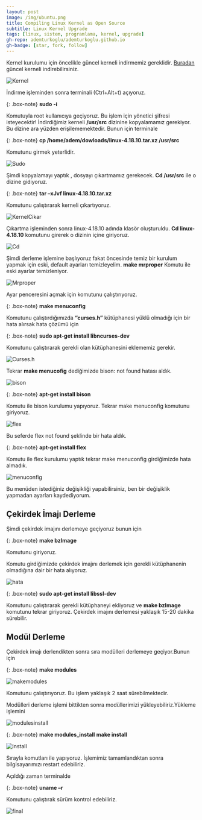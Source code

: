 ```yaml
---
layout: post
image: /img/ubuntu.png
title: Compiling Linux Kernel as Open Source
subtitle: Linux Kernel Upgrade
tags: [linux, sistem, programlama, kernel, upgrade]
gh-repo: ademturkoglu/ademturkoglu.github.io
gh-badge: [star, fork, follow]
---
```

Kernel kurulumu için öncelikle güncel kerneli indirmemiz gereklidir. [Buradan](http://www.kernel.org/) güncel kerneli indirebilirsiniz. 

![Kernel](/systemprograming/kernelorg.png)

İndirme işleminden sonra terminali (Ctrl+Alt+t) açıyoruz. 

{: .box-note}
**sudo -i**

Komutuyla root kullanıcıya geçiyoruz. Bu işlem için yönetici şifresi isteyecektir!
İndirdiğimiz kerneli **/usr/src** dizinine kopyalamamız gerekiyor. Bu dizine ara yüzden erişilememektedir. Bunun için terminale 

{: .box-note}
**cp /home/adem/dowloads/linux-4.18.10.tar.xz /usr/src** 

Komutunu girmek yeterlidir.

![Sudo](/systemprograming/sudoi.png)

Şimdi kopyalamayı yaptık , dosyayı çıkartmamız gerekecek.
**Cd /usr/src** ile o dizine gidiyoruz.

{: .box-note}
**tar –xJvf linux-4.18.10.tar.xz**

Komutunu çalıştırarak kerneli çıkartıyoruz.

![KernelCikar](/systemprograming/kernelcikar.png)

Çıkartma işleminden sonra linux-4.18.10 adında klasör oluşturuldu.
**Cd linux-4.18.10** komutunu girerek o dizinin içine giriyoruz.

![Cd](/systemprograming/cd.png)

Şimdi derleme işlemine başlıyoruz fakat öncesinde temiz bir kurulum yapmak için
eski, default ayarları temizleyelim. **make mrproper** Komutu ile eski ayarlar temizleniyor.

![Mrproper](/systemprograming/mrproper.png)

Ayar penceresini açmak için  komutunu çalıştırıyoruz.

{: .box-note}
**make menuconfig**

Komutunu çalıştırdığımızda **“curses.h”** kütüphanesi yüklü olmadığı için bir hata alırsak hata çözümü için 

{: .box-note}
**sudo apt-get install libncurses-dev**

Komutunu çalıştırarak gerekli olan kütüphanesini eklememiz gerekir.

![Curses.h](/systemprograming/cursesh.png)

Tekrar **make menucofig** dediğimizde bison: not found hatası aldık.

![bison](/systemprograming/bison.png)

{: .box-note}
**apt-get install bison** 

Komutu ile bison kurulumu yapıyoruz. Tekrar make menuconfig komutunu giriyoruz.

![flex](/systemprograming/flex.png)

Bu seferde flex not found şeklinde bir hata aldık.

{: .box-note}
**apt-get install flex** 

Komutu ile flex kurulumu yaptık tekrar make menuconfig girdiğimizde hata almadık.

![menuconfig](/systemprograming/menuconfig.png)

Bu menüden istediğiniz değişikliği yapabilirsiniz, ben bir değişiklik yapmadan ayarları kaydediyorum. 

## Çekirdek İmajı Derleme

Şimdi çekirdek imajını derlemeye geçiyoruz bunun için 

{: .box-note}
**make bzImage** 

Komutunu giriyoruz.

Komutu girdiğimizde çekirdek imajını derlemek için gerekli kütüphanenin olmadığına dair bir hata alıyoruz. 

![hata](/systemprograming/hata.png)

{: .box-note}
**sudo apt-get install libssl-dev** 

Komutunu çalıştırarak gerekli kütüphaneyi ekliyoruz ve **make bzImage** komutunu tekrar giriyoruz. Çekirdek imajını derlemesi yaklaşık 15-20 dakika sürebilir.

## Modül Derleme

Çekirdek imajı derlendikten sonra sıra modülleri derlemeye geçiyor.Bunun için 

{: .box-note}
**make modules** 

![makemodules](/systemprograming/makemodules.png)

Komutunu çalıştırıyoruz. Bu işlem yaklaşık 2 saat sürebilmektedir.

Modülleri derleme işlemi bittikten sonra modüllerimizi yükleyebiliriz.Yükleme işlemini 

 ![modulesinstall](/systemprograming/modulesinstall.png)
 
{: .box-note}
**make modules_install**
**make install**

 ![install](/systemprograming/install.png)
 
Sırayla komutları ile yapıyoruz.
İşlemimiz tamamlandıktan sonra bilgisayarımızı restart edebiliriz.

Açıldığı zaman terminalde 

{: .box-note}
**uname –r**

Komutunu çalıştırak sürüm kontrol edebiliriz.

 ![final](/systemprograming/final.png)
